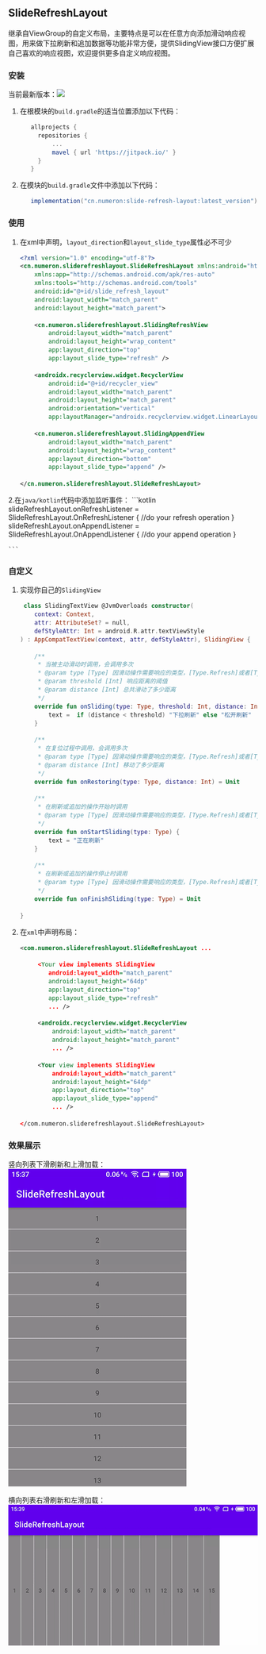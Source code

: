 ## SlideRefreshLayout
继承自ViewGroup的自定义布局，主要特点是可以在任意方向添加滑动响应视图，用来做下拉刷新和追加数据等功能非常方便，提供SlidingView接口方便扩展自己喜欢的响应视图，欢迎提供更多自定义响应视图。

### 安装
当前最新版本：[![](https://jitpack.io/v/cn.numeron/slide-refresh-layout.svg)](https://jitpack.io/#cn.numeron/slide-refresh-layout)

1. 在根模块的`build.gradle`的适当位置添加以下代码：
   ```groovy
      allprojects {
        repositories {
            ...
            mavel { url 'https://jitpack.io/' }
        }
      }
   ```

2. 在模块的`build.gradle`文件中添加以下代码：
   ```groovy
      implementation("cn.numeron:slide-refresh-layout:latest_version")
   ```

### 使用
1. 在xml中声明，`layout_direction`和`layout_slide_type`属性必不可少
    ```xml
    <?xml version="1.0" encoding="utf-8"?>
    <cn.numeron.sliderefreshlayout.SlideRefreshLayout xmlns:android="http://schemas.android.com/apk/res/android"
        xmlns:app="http://schemas.android.com/apk/res-auto"
        xmlns:tools="http://schemas.android.com/tools"
        android:id="@+id/slide_refresh_layout"
        android:layout_width="match_parent"
        android:layout_height="match_parent">
    
        <cn.numeron.sliderefreshlayout.SlidingRefreshView
            android:layout_width="match_parent"
            android:layout_height="wrap_content"
            app:layout_direction="top"
            app:layout_slide_type="refresh" />
    
        <androidx.recyclerview.widget.RecyclerView
            android:id="@+id/recycler_view"
            android:layout_width="match_parent"
            android:layout_height="match_parent"
            android:orientation="vertical"
            app:layoutManager="androidx.recyclerview.widget.LinearLayoutManager" />
    
        <cn.numeron.sliderefreshlayout.SlidingAppendView
            android:layout_width="match_parent"
            android:layout_height="wrap_content"
            app:layout_direction="bottom"
            app:layout_slide_type="append" />
    
    </cn.numeron.sliderefreshlayout.SlideRefreshLayout>
   ```

2.在`java/kotlin`代码中添加监听事件：
    ```kotlin
     slideRefreshLayout.onRefreshListener = SlideRefreshLayout.OnRefreshListener {
        //do your refresh operation
     }
     slideRefreshLayout.onAppendListener = SlideRefreshLayout.OnAppendListener {
        //do your append operation
     }
    
    ```

### 自定义
1. 实现你自己的`SlidingView`
    ```kotlin
     class SlidingTextView @JvmOverloads constructor(
        context: Context,
        attr: AttributeSet? = null,
        defStyleAttr: Int = android.R.attr.textViewStyle
    ) : AppCompatTextView(context, attr, defStyleAttr), SlidingView {

        /**
         * 当被主动滑动时调用，会调用多次
         * @param type [Type] 因滑动操作需要响应的类型，[Type.Refresh]或者[Type.Append]
         * @param threshold [Int] 响应距离的阈值
         * @param distance [Int] 总共滑动了多少距离
         */
        override fun onSliding(type: Type, threshold: Int, distance: Int) {
            text =  if (distance < threshold) "下拉刷新" else "松开刷新"
        }

        /**
         * 在复位过程中调用，会调用多次
         * @param type [Type] 因滑动操作需要响应的类型，[Type.Refresh]或者[Type.Append]
         * @param distance [Int] 移动了多少距离
         */
        override fun onRestoring(type: Type, distance: Int) = Unit

        /**
         * 在刷新或追加的操作开始时调用
         * @param type [Type] 因滑动操作需要响应的类型，[Type.Refresh]或者[Type.Append]
         */
        override fun onStartSliding(type: Type) {
            text = "正在刷新"
        }

        /**
         * 在刷新或追加的操作停止时调用
         * @param type [Type] 因滑动操作需要响应的类型，[Type.Refresh]或者[Type.Append]
         */
        override fun onFinishSliding(type: Type) = Unit

    }
    ```

2. 在`xml`中声明布局：
   ```xml
   <com.numeron.sliderefreshlayout.SlideRefreshLayout ...
        
        <Your view implements SlidingView
           android:layout_width="match_parent"
           android:layout_height="64dp"
           app:layout_direction="top"
           app:layout_slide_type="refresh"
           ... />

        <androidx.recyclerview.widget.RecyclerView
            android:layout_width="match_parent"
            android:layout_height="match_parent"
            ... />

        <Your view implements SlidingView
            android:layout_width="match_parent"
            android:layout_height="64dp"
            app:layout_direction="top"
            app:layout_slide_type="append"
            ... />

   </com.numeron.sliderefreshlayout.SlideRefreshLayout>
   ```

### 效果展示
竖向列表下滑刷新和上滑加载：
![](vertical.gif)

横向列表右滑刷新和左滑加载：
![](horizontal.gif)
